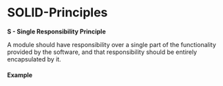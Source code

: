 # SOLID-Principles

<strong>S - Single Responsibility Principle</strong>
<p>A module should have responsibility over a single part of the functionality provided by the software, and that responsibility should be entirely encapsulated by it.</p>

<h4>Example</h4>
